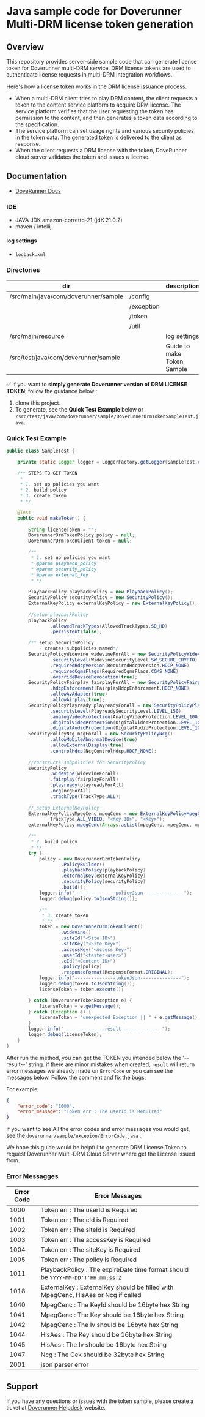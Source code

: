# Java sample code for Doverunner Multi-DRM license token generation

## Overview

This repository provides server-side sample code that can generate license token for Doverunner multi-DRM service. DRM license tokens are used to authenticate license requests in multi-DRM integration workflows.

Here's how a license token works in the DRM license issuance process.
- When a multi-DRM client tries to play DRM content, the client requests a token to the content service platform to acquire DRM license. The service platform verifies that the user requesting the token has permission to the content, and then generates a token data according to the specification.
- The service platform can set usage rights and various security policies in the token data. The generated token is delivered to the client as response.
- When the client requests a DRM license with the token, DoveRunner cloud server validates the token and issues a license.

## Documentation

- [DoveRunner Docs](https://doverunner.com/docs/)


### IDE

- JAVA JDK amazon-corretto-21  (jdK 21.0.2)
- maven / intellij



#### log settings

- `logback.xml`



### Directories

| dir                                  |            | description                |
|--------------------------------------| ---------- | -------------------------- |
| /src/main/java/com/doverunner/sample | /config    |                            |
|                                      | /exception |                            |
|                                      | /token     |                            |
|                                      | /util      |                            |
| /src/main/resource                   |            | log settings               |
| /src/test/java/com/doverunner/sample   |            | Guide to make Token Sample |

✅ If you want to **simply generate Doverunner version of DRM LICENSE TOKEN**, follow the guidance below :

1. clone this project.
2. To generate, see the **Quick Test Example** below or `/src/test/java/com/doverunner/sample/DoverunnerDrmTokenSampleTest.java`.





### Quick Test Example

```java
public class SampleTest {

    private static Logger logger = LoggerFactory.getLogger(SampleTest.class);

    /** STEPS TO GET TOKEN
     * 
     * 1. set up policies you want
     * 2. build policy
     * 3. create token
     * */

    @Test
    public void makeToken() {
        
        String licenseToken = "";
        DoverunnerDrmTokenPolicy policy = null;
        DoverunnerDrmTokenClient token = null;

        /**
         * 1. set up policies you want
         * @param playback_policy
         * @param security_policy
         * @param external_key
         * */
        
        PlaybackPolicy playbackPolicy = new PlaybackPolicy();
        SecurityPolicy securityPolicy = new SecurityPolicy();
        ExternalKeyPolicy externalKeyPolicy = new ExternalKeyPolicy();
        
        //setup playbackPolicy
        playbackPolicy
                .allowedTrackTypes(AllowedTrackTypes.SD_HD)
                .persistent(false);

        /** setup SecurityPolicy
            - creates subpolicies named*/
        SecurityPolicyWidevine widevineForAll = new SecurityPolicyWidevine()
                .securityLevel(WidevineSecurityLevel.SW_SECURE_CRYPTO)
                .requiredHdcpVersion(RequiredHdcpVersion.HDCP_NONE)
                .requiredCgmsFlags(RequiredCgmsFlags.CGMS_NONE)
                .overrideDeviceRevocation(true);
        SecurityPolicyFairplay fairplayForAll = new SecurityPolicyFairplay()
                .hdcpEnforcement(FairplayHdcpEnforcement.HDCP_NONE)
                .allowAvAdapter(true)
                .allowAirplay(true);
        SecurityPolicyPlayready playreadyForAll = new SecurityPolicyPlayready()
                .securityLevel(PlayreadySecurityLevel.LEVEL_150)
                .analogVideoProtection(AnalogVideoProtection.LEVEL_100)
                .digitalVideoProtection(DigitalVideoProtection.LEVEL_100)
                .digitalAudioProtection(DigitalAudioProtection.LEVEL_100);
        SecurityPolicyNcg ncgForAll = new SecurityPolicyNcg()
                .allowMobileAbnormalDevice(true)
                .allowExternalDisplay(true)
                .controlHdcp(NcgControlHdcp.HDCP_NONE);
        
        //constructs subpolicies for SecurityPolicy
        securityPolicy
                .widevine(widevineForAll)
                .fairplay(fairplayForAll)
                .playready(playreadyForAll)
                .ncg(ncgForAll)
                .trackType(TrackType.ALL);
     
        // setup ExternalKeyPolicy
        ExternalKeyPolicyMpegCenc mpegCenc = new ExternalKeyPolicyMpegCenc(
                TrackType.ALL_VIDEO, "<Key ID>", "<Key>");
        externalKeyPolicy.mpegCenc(Arrays.asList(mpegCenc, mpegCenc, mpegCenc));

        /**
         * 2. build policy
         * */
        try {
            policy = new DoverunnerDrmTokenPolicy
                    .PolicyBuilder()
                    .playbackPolicy(playbackPolicy)
                    .externalKey(externalKeyPolicy)
                    .securityPolicy(securityPolicy)
                    .build();
            logger.info("---------------policyJson---------------");
            logger.debug(policy.toJsonString());

            /**
             * 3. create token
             * */
            token = new DoverunnerDrmTokenClient()
                	.widevine()
                    .siteId("<Site ID>")
                    .siteKey("<Site Key>")
                    .accessKey("<Access Key>")
                    .userId("<tester-user>")
                	.cId("<Content ID>")
                    .policy(policy)
                    .responseFormat(ResponseFormat.ORIGINAL);
            logger.info("---------------tokenJson---------------");
            logger.debug(token.toJsonString());
            licenseToken = token.execute();

        } catch (DoverunnerTokenException e) {
            licenseToken = e.getMessage();
        } catch (Exception e) {
            licenseToken = "unexpected Exception || " + e.getMessage();
        }
        logger.info("---------------result---------------");
        logger.debug(licenseToken);
    }
}
```

After run the method, you can get the TOKEN you intended below the '--result--' string.  if there are minor mistakes when created, `result` will return error messages we already made on  `ErrorCode` or you can see the messages below. Follow the comment and fix the bugs. 

For example, 

```json
{
    "error_code": "1000",
    "error_message": "Token err : The userId is Required"
}
```

If you want to see All the error codes and error messages you would get, see the `doverunner/sample/excepion/ErrorCode.java` . 





We hope this guide would be helpful to generate DRM License Token to request Doverunner Multi-DRM Cloud Server where get the License issued from.







### Error Messagges

| Error Code | Error Messages                                               |
| ---------- | ------------------------------------------------------------ |
| 1000       | Token err : The userId is Required                           |
| 1001       | Token err : The cId is Required                              |
| 1002       | Token err : The siteId is Required                           |
| 1003       | Token err : The accessKey is Required                        |
| 1004       | Token err : The siteKey is Required                          |
| 1005       | Token err : The policy is Required                           |
| 1011       | PlaybackPolicy : The expireDate time format should be `YYYY-MM-DD'T'HH:mm:ss'Z` |
| 1018       | ExternalKey : ExternalKey should be filled with MpegCenc, HlsAes or Ncg if called |
| 1040       | MpegCenc : The KeyId should be 16byte hex String             |
| 1041       | MpegCenc : The Key should be 16byte hex String               |
| 1042       | MpegCenc : The Iv should be 16byte hex String                |
| 1044       | HlsAes : The Key should be 16byte hex String                 |
| 1045       | HlsAes : The Iv should be 16byte hex String                  |
| 1047       | Ncg : The Cek should be 32byte hex String                    |
| 2001       | json parser error                                            |


## Support

If you have any questions or issues with the token sample, please create a ticket at [Doverunner Helpdesk](https://support.doverunner.com) website.